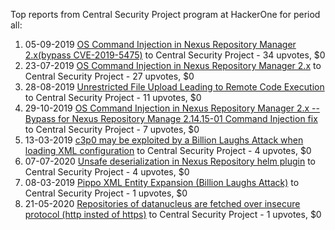 Top reports from Central Security Project program at HackerOne for period all:

1. 05-09-2019 [OS Command Injection in Nexus Repository Manager 2.x(bypass CVE-2019-5475)](https://hackerone.com/reports/688270) to Central Security Project - 34 upvotes, $0
2. 23-07-2019 [OS Command Injection in Nexus Repository Manager 2.x](https://hackerone.com/reports/654888) to Central Security Project - 27 upvotes, $0
3. 28-08-2019 [Unrestricted File Upload Leading to Remote Code Execution](https://hackerone.com/reports/683965) to Central Security Project - 11 upvotes, $0
4. 29-10-2019 [OS Command Injection in Nexus Repository Manager 2.x -- Bypass for Nexus Repository Manage 2.14.15-01 Command Injection fix](https://hackerone.com/reports/724599) to Central Security Project - 7 upvotes, $0
5. 13-03-2019 [c3p0 may be exploited by a Billion Laughs Attack when loading XML configuration](https://hackerone.com/reports/509315) to Central Security Project - 4 upvotes, $0
6. 07-07-2020 [Unsafe deserialization in Nexus Repository helm plugin](https://hackerone.com/reports/917843) to Central Security Project - 4 upvotes, $0
7. 08-03-2019 [Pippo XML Entity Expansion (Billion Laughs Attack)](https://hackerone.com/reports/506791) to Central Security Project - 1 upvotes, $0
8. 21-05-2020 [Repositories of datanucleus are fetched over insecure protocol (http insted of https)](https://hackerone.com/reports/879740) to Central Security Project - 1 upvotes, $0
